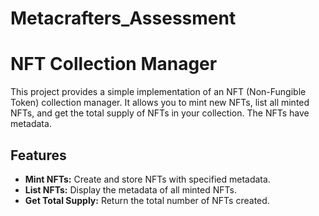 # Metacrafters_Assessment
# NFT Collection Manager

This project provides a simple implementation of an NFT (Non-Fungible Token) collection manager. It allows you to mint new NFTs, list all minted NFTs, and get the total supply of NFTs in your collection. The NFTs have metadata.

## Features

- **Mint NFTs:** Create and store NFTs with specified metadata.
- **List NFTs:** Display the metadata of all minted NFTs.
- **Get Total Supply:** Return the total number of NFTs created.
